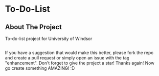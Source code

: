 # To-Do-List

<!-- ABOUT THE PROJECT -->
## About The Project

To-do-list project for University of Windsor

## 
If you have a suggestion that would make this better, please fork the repo and create a pull request or simply open an issue with the tag "enhancement". Don't forget to give the project a star! Thanks again! Now go create something AMAZING! :D



